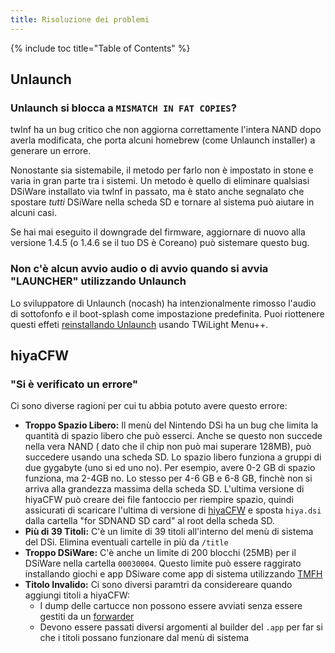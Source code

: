 ```yaml
---
title: Risoluzione dei problemi
---
```


{% include toc title="Table of Contents" %}

## Unlaunch
### Unlaunch si blocca a `MISMATCH IN FAT COPIES`?
twlnf ha un bug critico che non aggiorna correttamente l'intera NAND dopo averla modificata, che porta alcuni homebrew (come Unlaunch installer) a generare un errore.

Nonostante sia sistemabile, il metodo per farlo non è impostato in stone e varia in gran parte tra i sistemi. Un metodo è quello di eliminare qualsiasi DSiWare installato via twlnf in passato, ma è stato anche segnalato che spostare *tutti* DSiWare nella scheda SD e tornare al sistema può aiutare in alcuni casi.

Se hai mai eseguito il downgrade del firmware, aggiornare di nuovo alla versione 1.4.5 (o 1.4.6 se il tuo DS è Coreano) può sistemare questo bug.

### Non c'è alcun avvio audio o di avvio quando si avvia "LAUNCHER" utilizzando Unlaunch

Lo sviluppatore di Unlaunch (nocash) ha intenzionalmente rimosso l'audio di sottofonfo e il boot-splash come impostazione predefinita. Puoi riottenere questi effeti [reinstallando Unlaunch](/installing-unlaunch) usando TWiLight Menu++.

## hiyaCFW
### "Si è verificato un errore"
Ci sono diverse ragioni per cui tu abbia potuto avere questo errore:

- **Troppo Spazio Libero:** Il menù del Nintendo DSi ha un bug che limita la quantità di spazio libero che può esserci. Anche se questo non succede nella vera NAND ( dato che il chip non può mai superare 128MB), può succedere usando una scheda SD. Lo spazio libero funziona a gruppi di due gygabyte (uno si ed uno no). Per esempio, avere 0-2 GB di spazio funziona, ma 2-4GB no. Lo stesso per 4-6 GB e 6-8 GB, finchè non si arriva alla grandezza massima della scheda SD. L'ultima versione di hiyaCFW può creare dei file fantoccio per riempire spazio, quindi assicurati di scaricare l'ultima di versione di [hiyaCFW](https://github.com/RocketRobz/hiyaCFW/releases/latest/download/hiyaCFW.7z) e sposta `hiya.dsi` dalla cartella "for SDNAND SD card" al root della scheda SD.
- **Più di 39 Titoli:** C'è un limite di 39 titoli all'interno del menù di sistema del DSi. Elimina eventuali cartelle in più da `/title`
- **Troppo DSiWare:** C'è anche un limite di 200 blocchi (25MB) per il DSiWare nella cartella `00030004`. Questo limite può essere raggirato installando giochi e app DSiware come app di sistema utilizzando [TMFH](https://github.com/JeffRuLz/TMFH/releases/latest)
- **Titolo Invalido:** Ci sono diversi paramtri da considereare quando aggiungi titoli a hiyaCFW:
   - I dump delle cartucce non possono essere avviati senza essere gestiti da un [forwarder](/nds-bootstrap-forwarder)
   - Devono essere passati diversi argomenti al builder del `.app` per far si che i titoli possano funzionare dal menù di sistema
